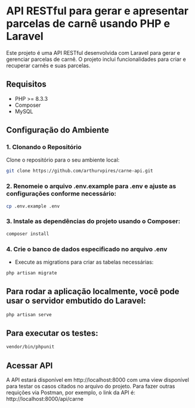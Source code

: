 # API RESTful para gerar e apresentar parcelas de carnê usando PHP e Laravel

Este projeto é uma API RESTful desenvolvida com Laravel para gerar e gerenciar parcelas de carnê. O projeto inclui funcionalidades para criar e recuperar carnês e suas parcelas.

## Requisitos

- PHP >= 8.3.3
- Composer
- MySQL

## Configuração do Ambiente

### 1. Clonando o Repositório

Clone o repositório para o seu ambiente local:

```bash
git clone https://github.com/arthurvpires/carne-api.git

```

 ### 2. Renomeie o arquivo .env.example para .env e ajuste as configurações conforme necessário:

```bash 
cp .env.example .env
```

### 3. Instale as dependências do projeto usando o Composer:

```bash 
composer install
```

### 4. Crie o banco de dados especificado no arquivo .env

- Execute as migrations para criar as tabelas necessárias:

 ```bash
 php artisan migrate
 ```

## Para rodar a aplicação localmente, você pode usar o servidor embutido do Laravel:

```bash 
php artisan serve
```

## Para executar os testes: 
```bash
vendor/bin/phpunit
```

## Acessar API

 A API estará disponível em http://localhost:8000 com uma view disponível para testar os casos citados no arquivo do projeto. Para fazer outras requições via Postman, por exemplo, o link da API é: http://localhost:8000/api/carne

